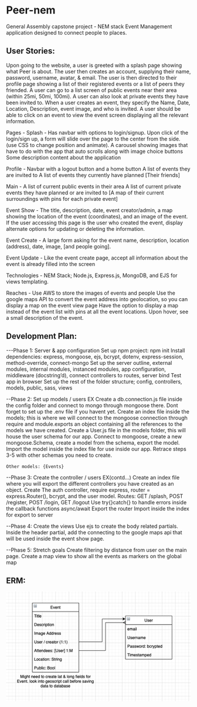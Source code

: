 # Peer-nem
General Assembly capstone project - NEM stack Event Management application designed to connect people to places.

## User Stories:
Upon going to the website, a user is greeted with a splash page showing what Peer is about. The user then creates an account, supplying their name, password, username, avatar, & email. The user is then directed to their profile page showing a list of their registered events or a list of peers they friended. A user can go to a list screen of public events near their area  (within 25mi, 50mi, 100mi). A user can also look at private events they have been invited to. When a user creates an event, they specify the Name, Date, Location, Description, event image, and who is invited. 
A user should be able to click on an event to view the event screen displaying all the relevant information. 

Pages -
Splash -
Has navbar with options to login/signup. Upon click of the login/sign up, a form will slide over the page to the center from the side. (use CSS to change position and animate).
A carousel showing images that have to do with the app that auto scrolls along with image choice buttons
Some description content about the application

Profile -
Navbar with a logout button and a home button
A list of events they are invited to
A list of events they currently have planned
[Their friends]

Main -
A list of current public events in their area
A list of current private events they have planned or are invited to
[A map of their current surroundings with pins for each private event]

Event Show -
The title, description, date, event creator/admin, a map showing the location of the event (coordinates), and an image of the event.
If the user accessing this page is the user who created the event, display alternate options for updating or deleting the information.

Event Create -
A large form asking for the event name, description, location (address), date, image, [and people going].

Event Update -
Like the event create page, accept all information about the event is already filled into the screen

Technologies - 
NEM Stack; Node.js, Express.js, MongoDB, and EJS for views templating. 

Reaches -
Use AWS to store the images of events and people
Use the google maps API to convert the event address into geolocation, so you can display a map on the event view page
Have the option to display a map instead of the event list with pins at all the event locations. Upon hover, see a small description of the event. 

## Development Plan:
---Phase 1: Server & app configuration
Set up npm project: npm init
Install dependencies: express, mongoose, ejs, bcrypt, dotenv, express-session, method-override, connect-mongo
Set up the server outline, external modules, internal modules, instanced modules, app configuration, middleware (docstring’d), connect controllers to routes, server bind
Test app in browser
Set up the rest of the folder structure; config, controllers, models, public, sass, views

--Phase 2: Set up models / users EX
Create a db.connection.js file inside the config folder and connect to mongo through mongoose there. Dont forget to set up the .env file if you havent yet.
Create an index file inside the models; this is where we will connect to the mongoose connection through require and module.exports an object containing all the references to the models we have created. 
Create a User.js file in the models folder, this will house the user schema for our app. 
Connect to mongoose, create a new mongoose.Schema, create a model from the schema, export the model.
Import the model inside the index file for use inside our app.
Retrace steps 3-5 with other schemas you need to create. 

	Other models: {Events}

--Phase 3: Create the controller / users EX(contd…)
Create an index file where you will export the different controllers you have created as an object.
Create The auth controller, require express, router = express.Router(), bcrypt, and the user model.
Routes: GET /splash, POST /register, POST /login, GET /logout
Use try{}catch{} to handle errors inside the callback functions async/await
Export the router
Import inside the index for export to server

--Phase 4: Create the views
Use ejs to create the body related partials. 
Inside the header partial, add the connecting to the google maps api that will be used inside the event show page. 

--Phase 5: Stretch goals
Create filtering by distance from user on the main page.
Create a map view to show all the events as markers on the global map

## ERM:
![erm image](./public/images/erdImage.png)